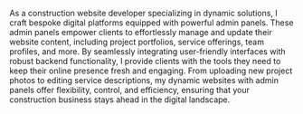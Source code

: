 As a construction website developer specializing in dynamic solutions, I craft bespoke digital platforms equipped with powerful admin panels. These admin panels empower clients to effortlessly manage and update their website content, including project portfolios, service offerings, team profiles, and more. By seamlessly integrating user-friendly interfaces with robust backend functionality, I provide clients with the tools they need to keep their online presence fresh and engaging. From uploading new project photos to editing service descriptions, my dynamic websites with admin panels offer flexibility, control, and efficiency, ensuring that your construction business stays ahead in the digital landscape.
